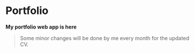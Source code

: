 # Portfolio 
__My portfolio web app is here__  

> Some minor changes will be done by me every month for the updated CV.  

